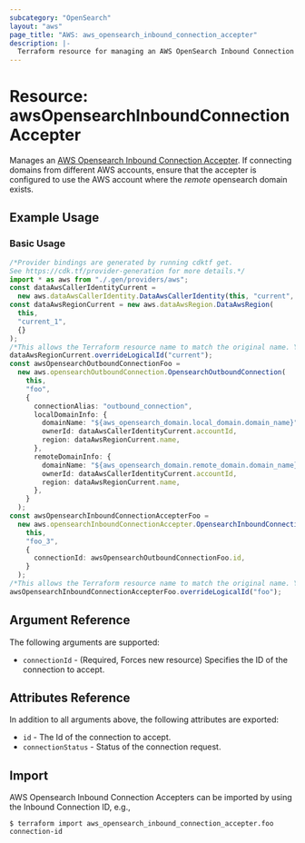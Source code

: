 ```yaml
---
subcategory: "OpenSearch"
layout: "aws"
page_title: "AWS: aws_opensearch_inbound_connection_accepter"
description: |-
  Terraform resource for managing an AWS OpenSearch Inbound Connection Accepter.
---
```


# Resource: awsOpensearchInboundConnectionAccepter

Manages an [AWS Opensearch Inbound Connection Accepter](https://docs.aws.amazon.com/opensearch-service/latest/APIReference/API_AcceptInboundConnection.html). If connecting domains from different AWS accounts, ensure that the accepter is configured to use the AWS account where the *remote* opensearch domain exists.

## Example Usage

### Basic Usage

```typescript
/*Provider bindings are generated by running cdktf get.
See https://cdk.tf/provider-generation for more details.*/
import * as aws from "./.gen/providers/aws";
const dataAwsCallerIdentityCurrent =
  new aws.dataAwsCallerIdentity.DataAwsCallerIdentity(this, "current", {});
const dataAwsRegionCurrent = new aws.dataAwsRegion.DataAwsRegion(
  this,
  "current_1",
  {}
);
/*This allows the Terraform resource name to match the original name. You can remove the call if you don't need them to match.*/
dataAwsRegionCurrent.overrideLogicalId("current");
const awsOpensearchOutboundConnectionFoo =
  new aws.opensearchOutboundConnection.OpensearchOutboundConnection(
    this,
    "foo",
    {
      connectionAlias: "outbound_connection",
      localDomainInfo: {
        domainName: "${aws_opensearch_domain.local_domain.domain_name}",
        ownerId: dataAwsCallerIdentityCurrent.accountId,
        region: dataAwsRegionCurrent.name,
      },
      remoteDomainInfo: {
        domainName: "${aws_opensearch_domain.remote_domain.domain_name}",
        ownerId: dataAwsCallerIdentityCurrent.accountId,
        region: dataAwsRegionCurrent.name,
      },
    }
  );
const awsOpensearchInboundConnectionAccepterFoo =
  new aws.opensearchInboundConnectionAccepter.OpensearchInboundConnectionAccepter(
    this,
    "foo_3",
    {
      connectionId: awsOpensearchOutboundConnectionFoo.id,
    }
  );
/*This allows the Terraform resource name to match the original name. You can remove the call if you don't need them to match.*/
awsOpensearchInboundConnectionAccepterFoo.overrideLogicalId("foo");

```

## Argument Reference

The following arguments are supported:

* `connectionId` - (Required, Forces new resource) Specifies the ID of the connection to accept.

## Attributes Reference

In addition to all arguments above, the following attributes are exported:

* `id` - The Id of the connection to accept.
* `connectionStatus` - Status of the connection request.

## Import

AWS Opensearch Inbound Connection Accepters can be imported by using the Inbound Connection ID, e.g.,

```console
$ terraform import aws_opensearch_inbound_connection_accepter.foo connection-id
```
